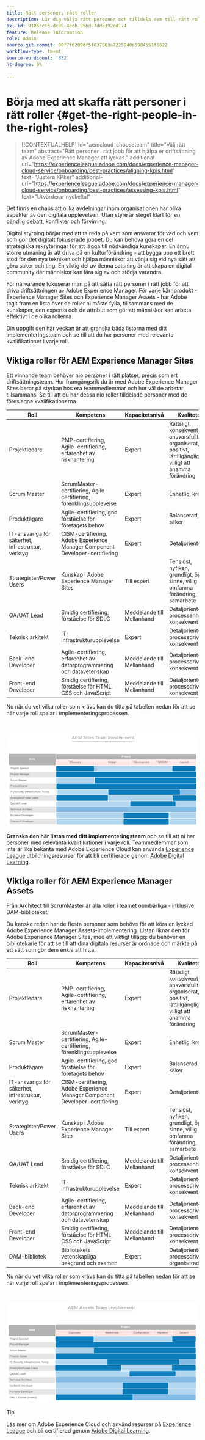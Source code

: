 ```yaml
---
title: Rätt personer, rätt roller
description: Lär dig välja rätt personer och tilldela dem till rätt roller för ditt projekt.
exl-id: 9106ccf5-dc90-4ccb-95bd-7dd5392cd174
feature: Release Information
role: Admin
source-git-commit: 90f7f6209df5f837583a7225940a5984551f6622
workflow-type: tm+mt
source-wordcount: '832'
ht-degree: 0%

---
```


# Börja med att skaffa rätt personer i rätt roller {#get-the-right-people-in-the-right-roles}

>[!CONTEXTUALHELP]
>id="aemcloud_chooseteam"
>title="Välj rätt team"
>abstract="Rätt personer i rätt jobb för att hjälpa er driftsättning av Adobe Experience Manager att lyckas."
>additional-url="https://experienceleague.adobe.com/docs/experience-manager-cloud-service/onboarding/best-practices/aligning-kpis.html" text="Justera KPI:er"
>additional-url="https://experienceleague.adobe.com/docs/experience-manager-cloud-service/onboarding/best-practices/assessing-kpis.html" text="Utvärderar nyckeltal"

Det finns en chans att olika avdelningar inom organisationen har olika aspekter av den digitala upplevelsen. Utan styre är steget klart för en oändlig debatt, konflikter och förvirring.

Digital styrning börjar med att ta reda på vem som ansvarar för vad och vem som gör det digitalt fokuserade jobbet. Du kan behöva göra en del strategiska rekryteringar för att lägga till nödvändiga kunskaper. En ännu större utmaning är att driva på en kulturförändring - att bygga upp ett brett stöd för den nya tekniken och hjälpa människor att vänja sig vid nya sätt att göra saker och ting. En viktig del av denna satsning är att skapa en digital community där människor kan lära sig av och stödja varandra.

För närvarande fokuserar man på att sätta rätt personer i rätt jobb för att driva driftsättningen av Adobe Experience Manager. För varje kärnprodukt - Experience Manager Sites och Experience Manager Assets - har Adobe tagit fram en lista över de roller ni måste fylla, tillsammans med de kunskaper, den expertis och de attribut som gör att människor kan arbeta effektivt i de olika rollerna.

Din uppgift den här veckan är att granska båda listorna med ditt implementeringsteam och se till att du har personer med relevanta kvalifikationer i varje roll.

## **Viktiga roller för AEM Experience Manager Sites**

Ett vinnande team behöver nio personer i rätt platser, precis som ert driftsättningsteam. Hur framgångsrik du är med Adobe Experience Manager Sites beror på styrkan hos era teammedlemmar och hur väl de arbetar tillsammans. Se till att du har dessa nio roller tilldelade personer med de föreslagna kvalifikationerna.

| Roll | Kompetens | Kapacitetsnivå | Kvaliteter |
|--- |--- |--- |--- |
| Projektledare | PMP-certifiering, Agile-certifiering, erfarenhet av riskhantering | Expert | Rättsligt, konsekvent, ansvarsfullt, organiserat, positivt, lättillgängligt, villigt att anamma förändring |
| Scrum Master | ScrumMaster-certifiering, Agile-certifiering, förenklingsupplevelse | Expert | Enhetlig, kreativ |
| Produktägare | Agile-certifiering, god förståelse för företagets behov | Expert | Balanserad, säker |
| IT-ansvariga för säkerhet, infrastruktur, verktyg | CISM-certifiering, Adobe Experience Manager Component Developer-certifiering | Expert | Detaljorienterad |
| Strategister/Power Users | Kunskap i Adobe Experience Manager Sites | Till expert | Tensiöst, nyfiken, grundligt, öppet sinne, villig att omfamna förändring, samarbete |
| QA/UAT Lead | Smidig certifiering, förståelse för SDLC | Meddelande till Mellanhand | Detaljorienterad, processenhet, konsekvent |
| Teknisk arkitekt | IT-infrastrukturupplevelse | Expert | Detaljorienterad, processdriven, konsekvent |
| Back-end Developer | Agile-certifiering, erfarenhet av datorprogrammering och datavetenskap | Meddelande till Mellanhand | Detaljorienterad, processdriven, konsekvent |
| Front-end Developer | Smidig certifiering, förståelse för HTML, CSS och JavaScript | Meddelande till Mellanhand | Detaljorienterad, processdriven, konsekvent |

Nu när du vet vilka roller som krävs kan du titta på tabellen nedan för att se när varje roll spelar i implementeringsprocessen.

<br>

![Granska roller för implementering](assets/team_involvement.png)

**Granska den här listan med ditt implementeringsteam** och se till att ni har personer med relevanta kvalifikationer i varje roll. Teammedlemmar som inte är lika bekanta med Adobe Experience Cloud kan använda [Experience League](https://experienceleague.adobe.com/#recommended/solutions/experience-manager) utbildningsresurser för att bli certifierade genom [Adobe Digital Learning](https://learning.adobe.com/certification.html).

## **Viktiga roller för AEM Experience Manager Assets**

Från Architect till ScrumMaster är alla roller i teamet oumbärliga - inklusive DAM-biblioteket.

Du kanske redan har de flesta personer som behövs för att köra en lyckad Adobe Experience Manager Assets-implementering. Listan liknar den för Adobe Experience Manager Sites, med ett viktigt tillägg: du behöver en bibliotekarie för att se till att dina digitala resurser är ordnade och märkta på ett sätt som gör dem enkla att hitta.

| Roll | Kompetens | Kapacitetsnivå | Kvaliteter |
|--- |--- |--- |--- |
| Projektledare | PMP-certifiering, Agile-certifiering, erfarenhet av riskhantering | Expert | Rättsligt, konsekvent, ansvarsfullt, organiserat, positivt, lättillgängligt, villigt att anamma förändring |
| Scrum Master | ScrumMaster-certifiering, Agile-certifiering, förenklingsupplevelse | Expert | Enhetlig, kreativ |
| Produktägare | Agile-certifiering, god förståelse för företagets behov | Expert | Balanserad, säker |
| IT-ansvariga för säkerhet, infrastruktur, verktyg | CISM-certifiering, Adobe Experience Manager Component Developer-certifiering | Expert | Detaljorienterad |
| Strategister/Power Users | Kunskap i Adobe Experience Manager Sites | Till expert | Tensiöst, nyfiken, grundligt, öppet sinne, villig att omfamna förändring, samarbete |
| QA/UAT Lead | Smidig certifiering, förståelse för SDLC | Meddelande till Mellanhand | Detaljorienterad, processenhet, konsekvent |
| Teknisk arkitekt | IT-infrastrukturupplevelse | Expert | Detaljorienterad, processdriven, konsekvent |
| Back-end Developer | Agile-certifiering, erfarenhet av datorprogrammering och datavetenskap | Meddelande till Mellanhand | Detaljorienterad, processdriven, konsekvent |
| Front-end Developer | Smidig certifiering, förståelse för HTML, CSS och JavaScript | Meddelande till Mellanhand | Detaljorienterad, processdriven, konsekvent |
| DAM-bibliotek | Bibliotekets vetenskapliga bakgrund och examen | Expert | Detaljorienterad, processdriven, organiserad |

Nu när du vet vilka roller som krävs kan du titta på tabellen nedan för att se när varje roll spelar i implementeringsprocessen.

<br>

![Vågrätt stapeldiagram med fiktiva roller och deras medverkan i AEM Assets team.](/help/overview/assets/team_involvement2.png)

>[!TIP]
>
> Läs mer om Adobe Experience Cloud och använd resurser på [Experience League](https://experienceleague.adobe.com/#recommended/solutions/experience-manager) och bli certifierad genom [Adobe Digital Learning](https://learning.adobe.com/certification.html).
